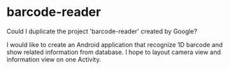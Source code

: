 # barcode-reader
Could I duplicate the project 'barcode-reader' created by Google?

 I would like to create an Android application that recognize 1D barcode
and show related information from database. I hope to layout camera view
and information view on one Activity. 
